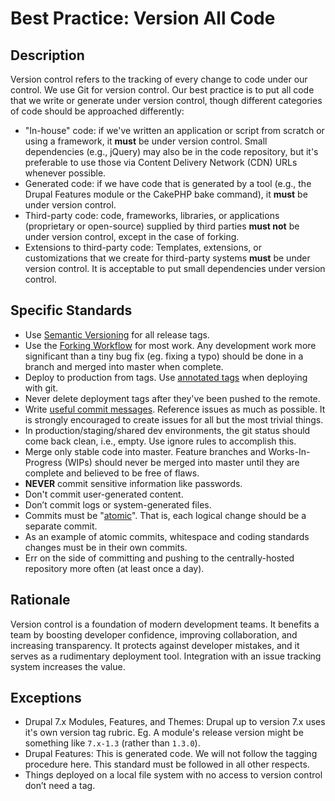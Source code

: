 # Best Practice: Version All Code

## Description

Version control refers to the tracking of every change to code under our control.
We use Git for version control.
Our best practice is to put all code that we write or generate under version control, though different categories of code should be approached differently:

* "In-house" code: if we've written an application or script from scratch or using a framework, it **must** be under version control. Small dependencies (e.g., jQuery) may also be in the code repository, but it's preferable to use those via Content Delivery Network (CDN) URLs whenever possible.
* Generated code: if we have code that is generated by a tool (e.g., the Drupal Features module or the CakePHP bake command), it **must** be under version control.
* Third-party code: code, frameworks, libraries, or applications (proprietary or open-source) supplied by third parties **must not** be under version control, except in the case of forking.
* Extensions to third-party code: Templates, extensions, or customizations that we create for third-party systems **must** be under version control. It is acceptable to put small dependencies under version control.

## Specific Standards

* Use [Semantic Versioning](https://semver.org/) for all release tags.
* Use the [Forking Workflow](https://www.atlassian.com/git/tutorials/comparing-workflows/forking-workflow) for most work. Any development work more significant than a tiny bug fix (eg. fixing a typo) should be done in a branch and merged into master when complete.
* Deploy to production from tags. Use [annotated tags](https://git-scm.com/book/en/v2/Git-Basics-Tagging#Annotated-Tags) when deploying with git.
* Never delete deployment tags after they've been pushed to the remote.
* Write [useful commit messages](https://chris.beams.io/posts/git-commit/). Reference issues as much as possible. It is strongly encouraged to create issues for all but the most trivial things.
* In production/staging/shared dev environments, the git status should come back clean, i.e., empty. Use ignore rules to accomplish this.
* Merge only stable code into master. Feature branches and Works-In-Progress (WIPs) should never be merged into master until they are complete and believed to be free of flaws.
* **NEVER** commit sensitive information like passwords.
* Don't commit user-generated content.
* Don’t commit logs or system-generated files.
* Commits must be "[atomic](https://www.freshconsulting.com/atomic-commits/)". That is, each logical change should be a separate commit.
* As an example of atomic commits, whitespace and coding standards changes must be in their own commits.
* Err on the side of committing and pushing to the centrally-hosted repository more often (at least once a day).

## Rationale

Version control is a foundation of modern development teams. It benefits a team by boosting developer confidence, improving collaboration, and increasing transparency. It protects against developer mistakes, and it serves as a rudimentary deployment tool. Integration with an issue tracking system increases the value.

## Exceptions

* Drupal 7.x Modules, Features, and Themes: Drupal up to version 7.x uses it's own version tag rubric. Eg. A module's release version might be something like `7.x-1.3` (rather than `1.3.0`).
* Drupal Features: This is generated code. We will not follow the tagging procedure here. This standard must be followed in all other respects.
* Things deployed on a local file system with no access to version control don’t need a tag.
